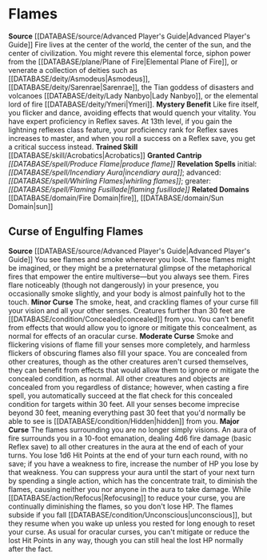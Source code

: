 ﻿---
id: '5'
name: Flames
rarity: Common
source: '[[DATABASE/source/Advanced Player''s Guide|Advanced Player''s Guide]]'
type: Oracle Mystery

---
# Flames

**Source** [[DATABASE/source/Advanced Player's Guide|Advanced Player's Guide]] 
Fire lives at the center of the world, the center of the sun, and the center of civilization. You might revere this elemental force, siphon power from the [[DATABASE/plane/Plane of Fire|Elemental Plane of Fire]], or venerate a collection of deities such as [[DATABASE/deity/Asmodeus|Asmodeus]], [[DATABASE/deity/Sarenrae|Sarenrae]], the Tian goddess of disasters and volcanoes [[DATABASE/deity/Lady Nanbyo|Lady Nanbyo]], or the elemental lord of fire [[DATABASE/deity/Ymeri|Ymeri]].
**Mystery Benefit** Like fire itself, you flicker and dance, avoiding effects that would quench your vitality. You have expert proficiency in Reflex saves. At 13th level, if you gain the lightning reflexes class feature, your proficiency rank for Reflex saves increases to master, and when you roll a success on a Reflex save, you get a critical success instead.
**Trained Skill** [[DATABASE/skill/Acrobatics|Acrobatics]]
**Granted Cantrip** _[[DATABASE/spell/Produce Flame|produce flame]]_
**Revelation Spells** initial: _[[DATABASE/spell/Incendiary Aura|incendiary aura]]_; advanced: _[[DATABASE/spell/Whirling Flames|whirling flames]]_; greater: _[[DATABASE/spell/Flaming Fusillade|flaming fusillade]]_
**Related Domains** [[DATABASE/domain/Fire Domain|fire]], [[DATABASE/domain/Sun Domain|sun]]

## Curse of Engulfing Flames

**Source** [[DATABASE/source/Advanced Player's Guide|Advanced Player's Guide]] 
You see flames and smoke wherever you look. These flames might be imagined, or they might be a preternatural glimpse of the metaphorical fires that empower the entire multiverse—but you always see them. Fires flare noticeably (though not dangerously) in your presence, you occasionally smoke slightly, and your body is almost painfully hot to the touch.
**Minor Curse** The smoke, heat, and crackling flames of your curse fill your vision and all your other senses. Creatures further than 30 feet are [[DATABASE/condition/Concealed|concealed]] from you. You can't benefit from effects that would allow you to ignore or mitigate this concealment, as normal for effects of an oracular curse.
**Moderate Curse** Smoke and flickering visions of flame fill your senses more completely, and harmless flickers of obscuring flames also fill your space. You are concealed from other creatures, though as the other creatures aren't cursed themselves, they can benefit from effects that would allow them to ignore or mitigate the concealed condition, as normal. All other creatures and objects are concealed from you regardless of distance; however, when casting a fire spell, you automatically succeed at the flat check for this concealed condition for targets within 30 feet.
 All your senses become imprecise beyond 30 feet, meaning everything past 30 feet that you'd normally be able to see is [[DATABASE/condition/Hidden|hidden]] from you.
**Major Curse** The flames surrounding you are no longer simply visions. An aura of fire surrounds you in a 10-foot emanation, dealing 4d6 fire damage (basic Reflex save) to all other creatures in the aura at the end of each of your turns. You lose 1d6 Hit Points at the end of your turn each round, with no save; if you have a weakness to fire, increase the number of HP you lose by that weakness.
 You can suppress your aura until the start of your next turn by spending a single action, which has the concentrate trait, to diminish the flames, causing neither you nor anyone in the aura to take damage. While [[DATABASE/action/Refocus|Refocusing]] to reduce your curse, you are continually diminishing the flames, so you don't lose HP. The flames subside if you fall [[DATABASE/condition/Unconscious|unconscious]], but they resume when you wake up unless you rested for long enough to reset your curse. As usual for oracular curses, you can't mitigate or reduce the lost Hit Points in any way, though you can still heal the lost HP normally after the fact.